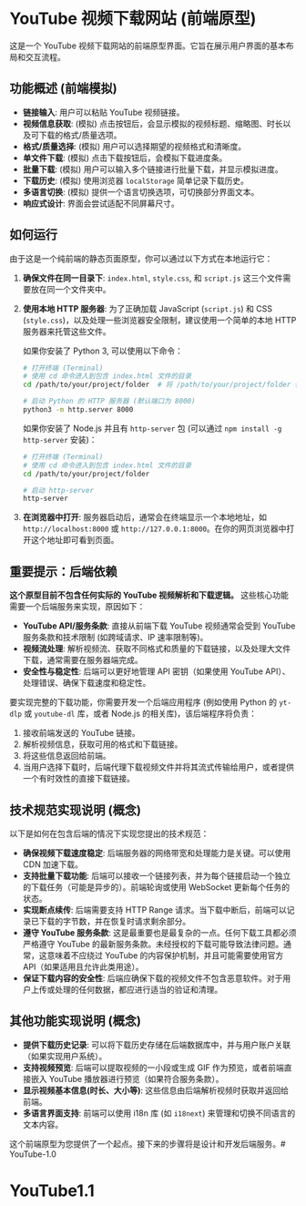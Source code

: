 # YouTube 视频下载网站 (前端原型)

这是一个 YouTube 视频下载网站的前端原型界面。它旨在展示用户界面的基本布局和交互流程。

## 功能概述 (前端模拟)

*   **链接输入**: 用户可以粘贴 YouTube 视频链接。
*   **视频信息获取**: (模拟) 点击按钮后，会显示模拟的视频标题、缩略图、时长以及可下载的格式/质量选项。
*   **格式/质量选择**: (模拟) 用户可以选择期望的视频格式和清晰度。
*   **单文件下载**: (模拟) 点击下载按钮后，会模拟下载进度条。
*   **批量下载**: (模拟) 用户可以输入多个链接进行批量下载，并显示模拟进度。
*   **下载历史**: (模拟) 使用浏览器 `localStorage` 简单记录下载历史。
*   **多语言切换**: (模拟) 提供一个语言切换选项，可切换部分界面文本。
*   **响应式设计**: 界面会尝试适配不同屏幕尺寸。

## 如何运行

由于这是一个纯前端的静态页面原型，你可以通过以下方式在本地运行它：

1.  **确保文件在同一目录下**: `index.html`, `style.css`, 和 `script.js` 这三个文件需要放在同一个文件夹中。
2.  **使用本地 HTTP 服务器**: 为了正确加载 JavaScript (`script.js`) 和 CSS (`style.css`)，以及处理一些浏览器安全限制，建议使用一个简单的本地 HTTP 服务器来托管这些文件。

    如果你安装了 Python 3, 可以使用以下命令：

    ```bash
    # 打开终端 (Terminal)
    # 使用 cd 命令进入到包含 index.html 文件的目录
    cd /path/to/your/project/folder  # 将 /path/to/your/project/folder 替换为实际的文件夹路径

    # 启动 Python 的 HTTP 服务器 (默认端口为 8000)
    python3 -m http.server 8000
    ```

    如果你安装了 Node.js 并且有 `http-server` 包 (可以通过 `npm install -g http-server` 安装)：

    ```bash
    # 打开终端 (Terminal)
    # 使用 cd 命令进入到包含 index.html 文件的目录
    cd /path/to/your/project/folder

    # 启动 http-server
    http-server
    ```

3.  **在浏览器中打开**: 服务器启动后，通常会在终端显示一个本地地址，如 `http://localhost:8000` 或 `http://127.0.0.1:8000`。在你的网页浏览器中打开这个地址即可看到页面。

## 重要提示：后端依赖

**这个原型目前不包含任何实际的 YouTube 视频解析和下载逻辑。** 这些核心功能需要一个后端服务来实现，原因如下：

*   **YouTube API/服务条款**: 直接从前端下载 YouTube 视频通常会受到 YouTube 服务条款和技术限制 (如跨域请求、IP 速率限制等)。
*   **视频流处理**: 解析视频流、获取不同格式和质量的下载链接，以及处理大文件下载，通常需要在服务器端完成。
*   **安全性与稳定性**: 后端可以更好地管理 API 密钥（如果使用 YouTube API）、处理错误、确保下载速度和稳定性。

要实现完整的下载功能，你需要开发一个后端应用程序 (例如使用 Python 的 `yt-dlp` 或 `youtube-dl` 库，或者 Node.js 的相关库)，该后端程序将负责：

1.  接收前端发送的 YouTube 链接。
2.  解析视频信息，获取可用的格式和下载链接。
3.  将这些信息返回给前端。
4.  当用户选择下载时，后端代理下载视频文件并将其流式传输给用户，或者提供一个有时效性的直接下载链接。

## 技术规范实现说明 (概念)

以下是如何在包含后端的情况下实现您提出的技术规范：

*   **确保视频下载速度稳定**: 后端服务器的网络带宽和处理能力是关键。可以使用 CDN 加速下载。
*   **支持批量下载功能**: 后端可以接收一个链接列表，并为每个链接启动一个独立的下载任务（可能是异步的）。前端轮询或使用 WebSocket 更新每个任务的状态。
*   **实现断点续传**: 后端需要支持 HTTP Range 请求。当下载中断后，前端可以记录已下载的字节数，并在恢复时请求剩余部分。
*   **遵守 YouTube 服务条款**: 这是最重要也是最复杂的一点。任何下载工具都必须严格遵守 YouTube 的最新服务条款。未经授权的下载可能导致法律问题。通常，这意味着不应绕过 YouTube 的内容保护机制，并且可能需要使用官方 API（如果适用且允许此类用途）。
*   **保证下载内容的安全性**: 后端应确保下载的视频文件不包含恶意软件。对于用户上传或处理的任何数据，都应进行适当的验证和清理。

## 其他功能实现说明 (概念)

*   **提供下载历史记录**: 可以将下载历史存储在后端数据库中，并与用户账户关联（如果实现用户系统）。
*   **支持视频预览**: 后端可以提取视频的一小段或生成 GIF 作为预览，或者前端直接嵌入 YouTube 播放器进行预览（如果符合服务条款）。
*   **显示视频基本信息(时长、大小等)**: 这些信息由后端解析视频时获取并返回给前端。
*   **多语言界面支持**: 前端可以使用 i18n 库 (如 `i18next`) 来管理和切换不同语言的文本内容。

这个前端原型为您提供了一个起点。接下来的步骤将是设计和开发后端服务。# YouTube-1.0
# YouTube1.1
